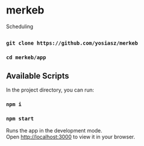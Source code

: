 # merkeb
Scheduling

##
### `git clone https://github.com/yosiasz/merkeb`

### `cd merkeb/app`
## Available Scripts

In the project directory, you can run:
### `npm i`

### `npm start`

Runs the app in the development mode.\
Open [http://localhost:3000](http://localhost:3000) to view it in your browser.

